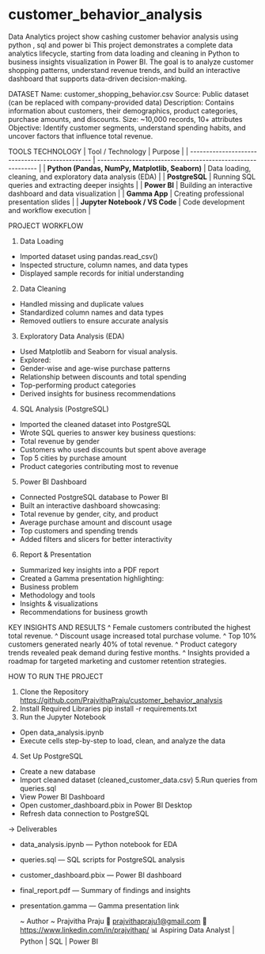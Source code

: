 # customer_behavior_analysis
Data Analytics project show cashing customer behavior analysis using python , sql and power bi 
This project demonstrates a complete data analytics lifecycle, starting from data loading and cleaning in Python to business insights visualization in Power BI.
The goal is to analyze customer shopping patterns, understand revenue trends, and build an interactive dashboard that supports data-driven decision-making.

DATASET
Name: customer_shopping_behavior.csv
Source: Public dataset (can be replaced with company-provided data)
Description:
Contains information about customers, their demographics, product categories, purchase amounts, and discounts.
Size: ~10,000 records, 10+ attributes
Objective:
Identify customer segments, understand spending habits, and uncover factors that influence total revenue.


TOOLS TECHNOLOGY
| Tool / Technology                               | Purpose                                                     |
| ----------------------------------------------- | ----------------------------------------------------------- |
| **Python (Pandas, NumPy, Matplotlib, Seaborn)** | Data loading, cleaning, and exploratory data analysis (EDA) |
| **PostgreSQL**                                  | Running SQL queries and extracting deeper insights          |
| **Power BI**                                    | Building an interactive dashboard and data visualization    |
| **Gamma App**                                   | Creating professional presentation slides                   |
| **Jupyter Notebook / VS Code**                  | Code development and workflow execution                     |


PROJECT WORKFLOW
1. Data Loading
* Imported dataset using pandas.read_csv()
* Inspected structure, column names, and data types
* Displayed sample records for initial understanding

2. Data Cleaning
* Handled missing and duplicate values
* Standardized column names and data types
* Removed outliers to ensure accurate analysis

3. Exploratory Data Analysis (EDA)
* Used Matplotlib and Seaborn for visual analysis.
* Explored:
* Gender-wise and age-wise purchase patterns
* Relationship between discounts and total spending
* Top-performing product categories
* Derived insights for business recommendations

4. SQL Analysis (PostgreSQL)
* Imported the cleaned dataset into PostgreSQL
* Wrote SQL queries to answer key business questions:
* Total revenue by gender
* Customers who used discounts but spent above average
* Top 5 cities by purchase amount
* Product categories contributing most to revenue

5. Power BI Dashboard
* Connected PostgreSQL database to Power BI
* Built an interactive dashboard showcasing:
* Total revenue by gender, city, and product
* Average purchase amount and discount usage
* Top customers and spending trends
* Added filters and slicers for better interactivity

6. Report & Presentation
* Summarized key insights into a PDF report
* Created a Gamma presentation highlighting:
* Business problem
* Methodology and tools
* Insights & visualizations
* Recommendations for business growth

KEY INSIGHTS AND RESULTS
^ Female customers contributed the highest total revenue.
^ Discount usage increased total purchase volume.
^ Top 10% customers generated nearly 40% of total revenue.
^ Product category trends revealed peak demand during festive months.
^ Insights provided a roadmap for targeted marketing and customer retention strategies.

HOW TO RUN THE PROJECT
1. Clone the Repository
   https://github.com/PrajvithaPraju/customer_behavior_analysis
2. Install Required Libraries
   pip install -r requirements.txt
3. Run the Jupyter Notebook
* Open data_analysis.ipynb
* Execute cells step-by-step to load, clean, and analyze the data
4. Set Up PostgreSQL
* Create a new database
* Import cleaned dataset (cleaned_customer_data.csv)
5.Run queries from queries.sql
* View Power BI Dashboard
* Open customer_dashboard.pbix in Power BI Desktop
* Refresh data connection to PostgreSQL

-> Deliverables
* data_analysis.ipynb — Python notebook for EDA
* queries.sql — SQL scripts for PostgreSQL analysis
* customer_dashboard.pbix — Power BI dashboard
* final_report.pdf — Summary of findings and insights
* presentation.gamma — Gamma presentation link

  ~ Author
  ~ Prajvitha Praju
 📧 prajvithapraju1@gmail.com
 💼 https://www.linkedin.com/in/prajvithap/
 📊 Aspiring Data Analyst | Python | SQL | Power BI
